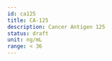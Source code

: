 ```yaml
---
id: ca125
title: CA-125
description: Cancer Antigen 125
status: draft
unit: ng/mL
range: < 36
---
```

